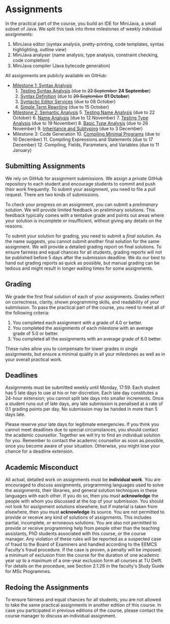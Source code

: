 # Assignments

In the practical part of the course, you build an IDE for MiniJava, a small subset of Java.
We split this task into three milestones of weekly individual assignments:


1. MiniJava editor (syntax analysis, pretty-printing, code templates, syntax highlighting, outline view)
2. MiniJava analyser (name analysis, type analysis, constraint checking, code completion)
3. MiniJava compiler (Java bytecode generation)

All assignments are publicly available on GitHub:

* [Milestone 1: Syntax Analysis](milestone1-editor)
  1. [Testing Syntax Analysis](milestone1-editor/day1.md) (due to ~~22 September~~ **24 September**)
  2. [Syntax Definition](milestone1-editor/day2.md) (due to ~~29 September~~ **01 October**)
  3. [Syntactic Editor Services](milestone1-editor/day3.md) (due to 08 October)
  4. [Simple Term Rewriting](milestone1-editor/day4.md) (due to 15 October)
* [Milestone 2: Semantic Analysis](milestone2-analysis)
  5. [Testing Name Analysis](milestone2-analysis/day5.md) (due to 22 October)
  6. [Name Analysis](milestone2-analysis/day6.md) (due to 12 November)
  7. [Testing Type Analysis](milestone2-analysis/day7.md) (due to 19 November)
  8. [Basic Type Analysis](milestone2-analysis/day8.md) (due to 26 November)
  9. [Inheritance and Subtyping](milestone2-analysis/day9.md) (due to 3 December)
* Milestone 3: Code Generation
  10. [Compiling Minimal Programs](milestone3-codegen/day10.md) (due to 10 December)
  11. Compiling Expressions and Statements (due to 17 December)
  12. Compiling, Fields, Parameters, and Variables (due to 11 January)

## Submitting Assignments

We rely on GitHub for assignment submissions.
We assign a private GitHub repository to each student and encourage students to commit and push their work frequently.
To submit your assignment, you need to file a pull request.
There are two kinds of submissions.

To check your progress on an assignment, you can submit a *prelimanary solution*.
We will provide limited feedback on preliminary solutions.
This feedback typically comes with a tentative grade and points out areas where your solution is incomplete or insufficient, without giving any details on the reasons.

To submit your solution for grading, you need to submit a *final solution*.
As the name suggests, you cannot submit another final solution for the same assignment.
We will provide a detailed grading report on final solutions.
To ensure fairness and equal chances for all students, grading reports will not be published before 5 days after the submission deadline.
We do our best to hand out grading reports as quick as possible, but manual grading can be tedious and might result in longer waiting times for some assignments.

## Grading

We grade the first final solution of each of your assignments.
Grades reflect on correctness, clarity, shown programming skills, and readability of your submission.
To pass the practical part of the course, you need to meet all of the following criteria:

1. You completed each assignment with a grade of 4.0 or better.
2. You completed the assignments of each milestone with an average grade of 5.0 or better.
3. You completed all the assignments with an average grade of 6.0 better.

These rules allow you to compensate for lower grades in single assignments, but ensure a minimal quality in all your milestones as well as in your overall practical work.

## Deadlines

Assignments must be submitted weekly until Monday, 17:59. 
Each student has 5 late days to use at his or her discretion. 
Each late day constitutes a 24-hour extension; you cannot split late days into smaller increments. 
Once a student runs out of late days, any late submission is penalised at a rate of 0.1 grading points per day. 
No submission may be handed in more than 5 days late.

Please reserve your late days for legitimate emergencies. 
If you think you cannot meet deadlines due to special circumstances, you should contact the academic counsellor.
Together we will try to find an individual solution for you. 
Remember to contact the academic counsellor as soon as possible, once you become aware of your situation.
Otherwise, you might lose your chance for a deadline extension.

## Academic Misconduct

All actual, detailed work on assignments must be **individual work**. 
You are encouraged to discuss assignments, programming languages used to solve the assignments, their libraries, and general solution techniques in these languages with each other. 
If you do so, then you must **acknowledge** the people with whom you discussed at the top of your submission. 
You should not look for assignment solutions elsewhere; but if material is taken from elsewhere, then you must **acknowledge** its source. 
You are not permitted to provide or receive any kind of solutions of assignments. 
This includes partial, incomplete, or erroneous solutions. 
You are also not permitted to provide or receive programming help from people other than the teaching assistants, PhD students associated with this course, or the course manager.
Any violation of these rules will be reported as a suspected case of fraud to the Board of Examiners and handled according to the EEMCS Faculty's fraud procedure. 
If the case is proven, a penalty will be imposed: a minimum of exclusion from the course for the duration of one academic year up to a maximum of a one-year exclusion form all courses at TU Delft. 
For details on the procedure, see Section 2.1.26 in the faculty's Study Guide for MSc Programmes.

## Redoing the Assignments

To ensure fairness and equal chances for all students, you are not allowed to take the same practical assignments in another edition of this course. 
In case you participated in previous editions of the course, please contact the course manager to discuss an individual assignment.
